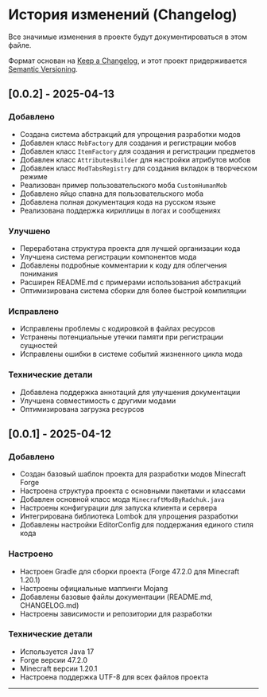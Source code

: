 # История изменений (Changelog)

Все значимые изменения в проекте будут документироваться в этом файле.

Формат основан на [Keep a Changelog](https://keepachangelog.com/ru/1.0.0/),
и этот проект придерживается [Semantic Versioning](https://semver.org/lang/ru/).


## [0.0.2] - 2025-04-13

### Добавлено
- Создана система абстракций для упрощения разработки модов
- Добавлен класс `MobFactory` для создания и регистрации мобов
- Добавлен класс `ItemFactory` для создания и регистрации предметов
- Добавлен класс `AttributesBuilder` для настройки атрибутов мобов
- Добавлен класс `ModTabsRegistry` для создания вкладок в творческом режиме
- Реализован пример пользовательского моба `CustomHumanMob`
- Добавлено яйцо спавна для пользовательского моба
- Добавлена полная документация кода на русском языке
- Реализована поддержка кириллицы в логах и сообщениях

### Улучшено
- Переработана структура проекта для лучшей организации кода
- Улучшена система регистрации компонентов мода
- Добавлены подробные комментарии к коду для облегчения понимания
- Расширен README.md с примерами использования абстракций
- Оптимизирована система сборки для более быстрой компиляции

### Исправлено
- Исправлены проблемы с кодировкой в файлах ресурсов
- Устранены потенциальные утечки памяти при регистрации сущностей
- Исправлены ошибки в системе событий жизненного цикла мода

### Технические детали
- Добавлена поддержка аннотаций для улучшения документации
- Улучшена совместимость с другими модами
- Оптимизирована загрузка ресурсов


## [0.0.1] - 2025-04-12

### Добавлено
- Создан базовый шаблон проекта для разработки модов Minecraft Forge
- Настроена структура проекта с основными пакетами и классами
- Добавлен основной класс мода `MinecraftModByRadchuk.java`
- Настроены конфигурации для запуска клиента и сервера
- Интегрирована библиотека Lombok для упрощения разработки
- Добавлены настройки EditorConfig для поддержания единого стиля кода

### Настроено
- Настроен Gradle для сборки проекта (Forge 47.2.0 для Minecraft 1.20.1)
- Настроены официальные маппинги Mojang
- Добавлены базовые файлы документации (README.md, CHANGELOG.md)
- Настроены зависимости и репозитории для разработки

### Технические детали
- Используется Java 17
- Forge версии 47.2.0
- Minecraft версии 1.20.1
- Настроена поддержка UTF-8 для всех файлов проекта

---
